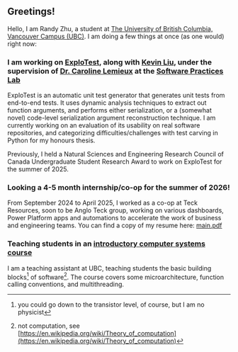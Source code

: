 ## Greetings!

Hello, I am Randy Zhu, a student at [The University of British Columbia, Vancouver Campus (UBC)](https://ubc.ca). I am doing a few things at once (as one would) right now:

### I am working on [ExploTest](https://github.com/kliu04/explotest), along with [Kevin Liu](https://github.com/kliu04), under the supervision of [Dr. Caroline Lemieux](https://www.carolemieux.com/) at the [Software Practices Lab](https://spl.cs.ubc.ca/)

ExploTest is an automatic unit test generator that generates unit tests from end-to-end tests. It uses dynamic analysis techniques to extract out function arguments, and performs either serialization, or a (somewhat novel) code-level serialization argument reconstruction technique. I am currently working on an evaluation of its usability on real software repositories, and categorizing difficulties/challenges with test carving in Python for my honours thesis.

Previously, I held a Natural Sciences and Engineering Research Council of Canada Undergraduate Student Research Award to work on ExploTest for the summer of 2025.
  
### Looking a 4-5 month internship/co-op for the summer of 2026!

From September 2024 to April 2025, I worked as a co-op at Teck Resources, soon to be Anglo Teck group, working on various dashboards, Power Platform apps and automations to accelerate the work of business and engineering teams. You can find a copy of my resume here: [main.pdf](/resume/main.pdf)

### Teaching students in an [introductory computer systems course](https://www.cs.ubc.ca/course-section/cpsc-213-102-2023w)

I am a teaching assistant at UBC, teaching students the basic building blocks[^1] of software[^2]. The course covers some microarchitecture, function calling conventions, and multithreading.

[^1]: you could go down to the transistor level, of course, but I am no physicist
[^2]: not computation, see [https://en.wikipedia.org/wiki/Theory_of_computation](https://en.wikipedia.org/wiki/Theory_of_computation)

